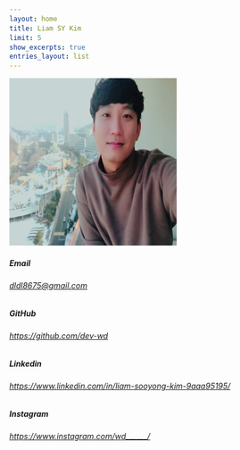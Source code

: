 ```yaml
---
layout: home
title: Liam SY Kim
limit: 5
show_excerpts: true
entries_layout: list
---
```






<img src="images/profile.jpeg" width="300" height="300">


#####  Email

###### dldl8675@gmail.com


##### GitHub
###### https://github.com/dev-wd

##### Linkedin

###### https://www.linkedin.com/in/liam-sooyong-kim-9aaa95195/


##### Instagram
###### https://www.instagram.com/wd______/
